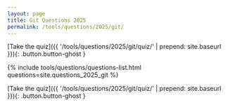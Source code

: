 ```yaml
---
layout: page
title: Git Questions 2025
permalink: /tools/questions/2025/git/
---
```


[Take the quiz]({{ '/tools/questions/2025/git/quiz/'  | prepend: site.baseurl }}){: .button.button-ghost }

{% include tools/questions/questions-list.html questions=site.questions_2025_git %}

[Take the quiz]({{ '/tools/questions/2025/git/quiz/'  | prepend: site.baseurl }}){: .button.button-ghost }
